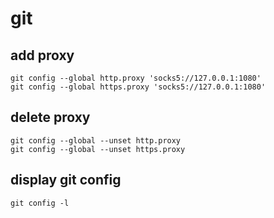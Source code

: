 # git 

## add proxy
```
git config --global http.proxy 'socks5://127.0.0.1:1080'
git config --global https.proxy 'socks5://127.0.0.1:1080'
```

## delete proxy
```
git config --global --unset http.proxy
git config --global --unset https.proxy
```

## display git config 
`git config -l`